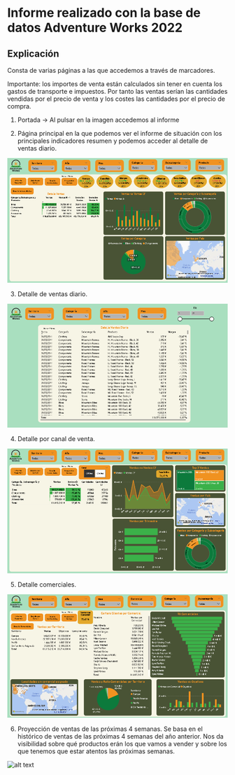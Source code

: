 # Informe realizado con la base de datos Adventure Works 2022

## Explicación

Consta de varias páginas a las que accedemos a través de marcadores.

Importante: los importes de venta están calculados sin tener en cuenta los gastos de transporte e impuestos. Por tanto las ventas serían las cantidades vendidas por el precio de venta y los costes las cantidades por el precio de compra.

1. Portada -> Al pulsar en la imagen accedemos al informe

2. Página principal en la que podemos ver el informe de situación con los principales indicadores resumen y podemos acceder al detalle de ventas diario.

![alt text](<Informe Resumen.PNG>)

3. Detalle de ventas diario.

![alt text](<Detalle Ventas Diario.PNG>)

4. Detalle por canal de venta.

![alt text](<Detalle por canal venta.PNG>)

5. Detalle comerciales.

![alt text](<Detalle Comerciales.PNG>)

6. Proyección de ventas de las próximas 4 semanas. Se basa en el histórico de ventas de las próximas 4 semanas del año anterior. Nos da visibilidad sobre qué productos erán los que vamos a vender y sobre los que tenemos que estar atentos las próximas semanas.

![alt text](<Proyección Ventas.PNG>)